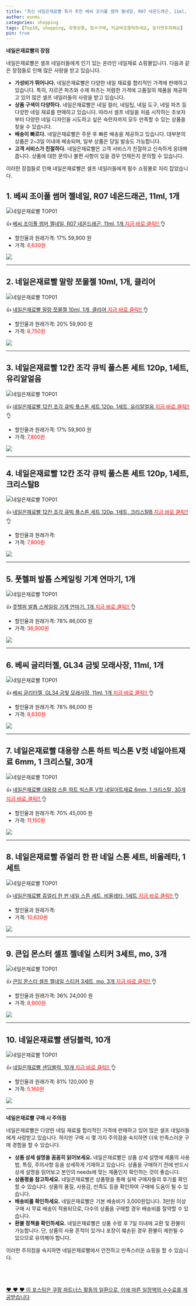 ```yaml
---
title: "최신 네일은재료빨 특가 추천 베씨 조이풀 썸머 젤네일, R07 네온드래곤, 11ml, 1개 비교 장점"
author: eunmi.
categories: shopping
tags: [Top10, shopping, 유행상품, 필수구매, 지금바로클릭하세요, 놓치면후회해요]
pin: true
---
```

**네일은재료빨의 장점**

네일은재료빨은 셀프 네일러들에게 인기 있는 온라인 네일재료 쇼핑몰입니다. 다음과 같은 장점들로 인해 많은 사랑을 받고 있습니다.

* **가성비가 뛰어나다.** 네일은재료빨은 다양한 네일 재료를 합리적인 가격에 판매하고 있습니다. 특히, 지르콘 파츠와 수제 파츠는 저렴한 가격에 고품질의 제품을 제공하고 있어 많은 셀프 네일러들의 사랑을 받고 있습니다.
* **상품 구색이 다양하다.** 네일은재료빨은 네일 컬러, 네일팁, 네일 도구, 네일 파츠 등 다양한 네일 재료를 판매하고 있습니다. 따라서 셀프 네일을 처음 시작하는 초보자부터 다양한 네일 디자인을 시도하고 싶은 숙련자까지 모두 만족할 수 있는 상품을 찾을 수 있습니다.
* **배송이 빠르다.** 네일은재료빨은 주문 후 빠른 배송을 제공하고 있습니다. 대부분의 상품은 2~3일 이내에 배송되며, 일부 상품은 당일 발송도 가능합니다.
* **고객 서비스가 친절하다.** 네일은재료빨은 고객 서비스가 친절하고 신속하게 응대해 줍니다. 상품에 대한 문의나 불편 사항이 있을 경우 언제든지 문의할 수 있습니다.

이러한 장점들로 인해 네일은재료빨은 셀프 네일러들에게 필수 쇼핑몰로 자리 잡았습니다.

   

## 1. 베씨 조이풀 썸머 젤네일, R07 네온드래곤, 11ml, 1개

![네일은재료빨 TOP01](https://thumbnail8.coupangcdn.com/thumbnails/remote/230x230ex/image/retail/images/2020/06/09/19/0/1b7ba795-192a-4399-9492-3d0a65ecd08a.jpg)


👍 [베씨 조이풀 썸머 젤네일, R07 네온드래곤, 11ml, 1개 <font color=red> 지금 바로 클릭!! </font> ](https://link.coupang.com/re/AFFSDP?lptag=AF3617701&subid=GithubCoopas&pageKey=1699614078&traceid=V0-153&itemId=2892845106&vendorItemId=70881852876) 👌 


- 할인율과 원래가격: 17%  59,900   원
- 가격: <span style='color:red'>8,630원</span>

[![](/discount_price.png)](https://link.coupang.com/re/AFFSDP?lptag=AF3617701&subid=GithubCoopas&pageKey=1699614078&traceid=V0-153&itemId=2892845106&vendorItemId=70881852876)

---


   

## 2. 네일은재료빨 말랑 쪼물젤 10ml, 1개, 클리어

![네일은재료빨 TOP01](https://thumbnail10.coupangcdn.com/thumbnails/remote/230x230ex/image/retail/images/2021/12/07/18/8/8faf0853-abcc-4b4a-aebb-6720a329666c.jpg)


👍 [네일은재료빨 말랑 쪼물젤 10ml, 1개, 클리어 <font color=red> 지금 바로 클릭!! </font> ](https://link.coupang.com/re/AFFSDP?lptag=AF3617701&subid=GithubCoopas&pageKey=6224008791&traceid=V0-153&itemId=12470981525&vendorItemId=79739823951) 👌 


- 할인율과 원래가격: 20%  59,900   원
- 가격: <span style='color:red'>8,750원</span>

[![](/discount_price.png)](https://link.coupang.com/re/AFFSDP?lptag=AF3617701&subid=GithubCoopas&pageKey=6224008791&traceid=V0-153&itemId=12470981525&vendorItemId=79739823951)

---


   

## 3. 네일은재료빨 12칸 조각 큐빅 풀스톤 세트 120p, 1세트, 유리알얼음

![네일은재료빨 TOP01](https://thumbnail9.coupangcdn.com/thumbnails/remote/230x230ex/image/retail/images/453796192827146-b87a5cfa-2f8d-4e7b-a2a3-feec2a59643a.jpg)


👍 [네일은재료빨 12칸 조각 큐빅 풀스톤 세트 120p, 1세트, 유리알얼음 <font color=red> 지금 바로 클릭!! </font> ](https://link.coupang.com/re/AFFSDP?lptag=AF3617701&subid=GithubCoopas&pageKey=6269257854&traceid=V0-153&itemId=12811902992&vendorItemId=80077822164) 👌 


- 할인율과 원래가격: 17%  59,900   원
- 가격: <span style='color:red'>7,800원</span>

[![](/discount_price.png)](https://link.coupang.com/re/AFFSDP?lptag=AF3617701&subid=GithubCoopas&pageKey=6269257854&traceid=V0-153&itemId=12811902992&vendorItemId=80077822164)

---


   

## 4. 네일은재료빨 12칸 조각 큐빅 풀스톤 세트 120p, 1세트, 크리스탈B

![네일은재료빨 TOP01](https://thumbnail7.coupangcdn.com/thumbnails/remote/230x230ex/image/rs_quotation_api/rcms2y3v/4f031d5810c64cd485c1b5410952aad1.jpg)


👍 [네일은재료빨 12칸 조각 큐빅 풀스톤 세트 120p, 1세트, 크리스탈B <font color=red> 지금 바로 클릭!! </font> ](https://link.coupang.com/re/AFFSDP?lptag=AF3617701&subid=GithubCoopas&pageKey=6269257854&traceid=V0-153&itemId=12811902986&vendorItemId=80077822121) 👌 


- 할인율과 원래가격: 
- 가격: <span style='color:red'>7,800원</span>

[![](/discount_price.png)](https://link.coupang.com/re/AFFSDP?lptag=AF3617701&subid=GithubCoopas&pageKey=6269257854&traceid=V0-153&itemId=12811902986&vendorItemId=80077822121)

---


   

## 5. 풋헬퍼 발톱 스케일링 기계 연마기, 1개

![네일은재료빨 TOP01](https://thumbnail7.coupangcdn.com/thumbnails/remote/230x230ex/image/vendor_inventory/773c/feae8fc0ab48b1ef480563999005b13b6713ad8ff608b8b70ca154d9b302.jpg)


👍 [풋헬퍼 발톱 스케일링 기계 연마기, 1개 <font color=red> 지금 바로 클릭!! </font> ](https://link.coupang.com/re/AFFSDP?lptag=AF3617701&subid=GithubCoopas&pageKey=4940065170&traceid=V0-153&itemId=8170631086&vendorItemId=75097636528) 👌 


- 할인율과 원래가격: 78%  86,000   원
- 가격: <span style='color:red'>36,900원</span>

[![](/discount_price.png)](https://link.coupang.com/re/AFFSDP?lptag=AF3617701&subid=GithubCoopas&pageKey=4940065170&traceid=V0-153&itemId=8170631086&vendorItemId=75097636528)

---


   

## 6. 베씨 글리터젤, GL34 금빛 모래사장, 11ml, 1개

![네일은재료빨 TOP01](https://thumbnail10.coupangcdn.com/thumbnails/remote/230x230ex/image/rs_quotation_api/b3ljn46z/6c715c27017c4ff59bcd0adb078ed8e3.jpg)


👍 [베씨 글리터젤, GL34 금빛 모래사장, 11ml, 1개 <font color=red> 지금 바로 클릭!! </font> ](https://link.coupang.com/re/AFFSDP?lptag=AF3617701&subid=GithubCoopas&pageKey=1499697803&traceid=V0-153&itemId=17598008349&vendorItemId=84764340688) 👌 


- 할인율과 원래가격: 78%  86,000   원
- 가격: <span style='color:red'>8,630원</span>

[![](/discount_price.png)](https://link.coupang.com/re/AFFSDP?lptag=AF3617701&subid=GithubCoopas&pageKey=1499697803&traceid=V0-153&itemId=17598008349&vendorItemId=84764340688)

---


   

## 7. 네일은재료빨 대용량 스톤 하트 빅스톤 V컷 네일아트재료 6mm, 1 크리스탈, 30개

![네일은재료빨 TOP01](https://thumbnail8.coupangcdn.com/thumbnails/remote/230x230ex/image/retail/images/2020/10/05/14/1/cdfc5394-dfec-4252-bb21-eca8bcbd50b6.jpg)


👍 [네일은재료빨 대용량 스톤 하트 빅스톤 V컷 네일아트재료 6mm, 1 크리스탈, 30개 <font color=red> 지금 바로 클릭!! </font> ](https://link.coupang.com/re/AFFSDP?lptag=AF3617701&subid=GithubCoopas&pageKey=2207544939&traceid=V0-153&itemId=3756776749&vendorItemId=71741889737) 👌 


- 할인율과 원래가격: 70%  45,000   원
- 가격: <span style='color:red'>11,150원</span>

[![](/discount_price.png)](https://link.coupang.com/re/AFFSDP?lptag=AF3617701&subid=GithubCoopas&pageKey=2207544939&traceid=V0-153&itemId=3756776749&vendorItemId=71741889737)

---


   

## 8. 네일은재료빨 쥬얼리 한 판 네일 스톤 세트, 비올레타, 1세트

![네일은재료빨 TOP01](https://thumbnail9.coupangcdn.com/thumbnails/remote/230x230ex/image/retail/images/2020/10/05/14/1/37c0ce3b-ba83-4ff8-8a3e-58f71b6507a1.jpg)


👍 [네일은재료빨 쥬얼리 한 판 네일 스톤 세트, 비올레타, 1세트 <font color=red> 지금 바로 클릭!! </font> ](https://link.coupang.com/re/AFFSDP?lptag=AF3617701&subid=GithubCoopas&pageKey=2207583850&traceid=V0-153&itemId=3756849709&vendorItemId=71741962060) 👌 


- 할인율과 원래가격: 
- 가격: <span style='color:red'>10,620원</span>

[![](/discount_price.png)](https://link.coupang.com/re/AFFSDP?lptag=AF3617701&subid=GithubCoopas&pageKey=2207583850&traceid=V0-153&itemId=3756849709&vendorItemId=71741962060)

---


   

## 9. 큰입 몬스터 셀프 젤네일 스티커 3세트, mo, 3개

![네일은재료빨 TOP01](https://thumbnail7.coupangcdn.com/thumbnails/remote/230x230ex/image/vendor_inventory/bf6a/8a697d93fec8c1c7dc006b83ae8447ed527c666e418a963106cc03081d44.png)


👍 [큰입 몬스터 셀프 젤네일 스티커 3세트, mo, 3개 <font color=red> 지금 바로 클릭!! </font> ](https://link.coupang.com/re/AFFSDP?lptag=AF3617701&subid=GithubCoopas&pageKey=7683335924&traceid=V0-153&itemId=20527244643&vendorItemId=87604471433) 👌 


- 할인율과 원래가격: 36%  24,000   원
- 가격: <span style='color:red'>8,900원</span>

[![](/discount_price.png)](https://link.coupang.com/re/AFFSDP?lptag=AF3617701&subid=GithubCoopas&pageKey=7683335924&traceid=V0-153&itemId=20527244643&vendorItemId=87604471433)

---


   

## 10. 네일은재료빨 샌딩블럭, 10개

![네일은재료빨 TOP01](https://thumbnail9.coupangcdn.com/thumbnails/remote/230x230ex/image/retail/images/2020/08/27/14/7/a2a28f27-f82e-472b-9dfa-3bcc392fe5d7.jpg)


👍 [네일은재료빨 샌딩블럭, 10개 <font color=red> 지금 바로 클릭!! </font> ](https://link.coupang.com/re/AFFSDP?lptag=AF3617701&subid=GithubCoopas&pageKey=2016014265&traceid=V0-153&itemId=3429404458&vendorItemId=71415929683) 👌 


- 할인율과 원래가격: 81%  120,000   원
- 가격: <span style='color:red'>5,160원</span>

[![](/discount_price.png)](https://link.coupang.com/re/AFFSDP?lptag=AF3617701&subid=GithubCoopas&pageKey=2016014265&traceid=V0-153&itemId=3429404458&vendorItemId=71415929683)

---
**네일은재료빨 구매 시 주의점**

네일은재료빨은 다양한 네일 재료를 합리적인 가격에 판매하고 있어 많은 셀프 네일러들에게 사랑받고 있습니다. 하지만 구매 시 몇 가지 주의점을 숙지하면 더욱 만족스러운 구매 경험을 할 수 있습니다.

* **상품 상세 설명을 꼼꼼히 읽어보세요.** 네일은재료빨은 상품 상세 설명에 제품의 사용법, 특징, 주의사항 등을 상세하게 기재하고 있습니다. 상품을 구매하기 전에 반드시 상세 설명을 읽어보고 본인의 needs에 맞는 제품인지 확인하는 것이 좋습니다.
* **상품평을 참고하세요.** 네일은재료빨은 상품평을 통해 실제 구매자들의 후기를 확인할 수 있습니다. 상품의 품질, 사용감, 만족도 등을 확인하여 구매에 도움이 될 수 있습니다.
* **배송비를 확인하세요.** 네일은재료빨은 기본 배송비가 3,000원입니다. 3만원 이상 구매 시 무료 배송이 적용되므로, 다수의 상품을 구매할 경우 배송비를 절약할 수 있습니다.
* **환불 정책을 확인하세요.** 네일은재료빨은 상품 수령 후 7일 이내에 교환 및 환불이 가능합니다. 단, 상품의 사용 흔적이 있거나 포장이 훼손된 경우 환불이 제한될 수 있으므로 유의해야 합니다.

이러한 주의점을 숙지하면 네일은재료빨에서 안전하고 만족스러운 쇼핑을 할 수 있습니다.<br><br><br><br><br> [ ❤ ❤ ❤ 이 포스팅은 쿠팡 파트너스 활동의 일환으로, 이에 따른 일정액의 수수료를 제공받습니다](https://link.coupang.com/a/bcEFyh)